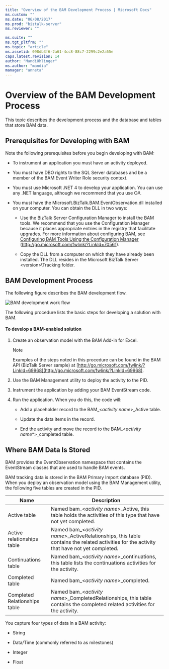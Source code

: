 ```yaml
---
title: "Overview of the BAM Development Process | Microsoft Docs"
ms.custom: ""
ms.date: "06/08/2017"
ms.prod: "biztalk-server"
ms.reviewer: ""

ms.suite: ""
ms.tgt_pltfrm: ""
ms.topic: "article"
ms.assetid: 098db3f6-2a61-4cc8-88c7-2299c2e2a55e
caps.latest.revision: 14
author: "MandiOhlinger"
ms.author: "mandia"
manager: "anneta"
---
```

# Overview of the BAM Development Process
This topic describes the development process and the database and tables that store BAM data.  
  
## Prerequisites for Developing with BAM  
 Note the following prerequisites before you begin developing with BAM:  
  
-   To instrument an application you must have an activity deployed.  
  
-   You must have DBO rights to the SQL Server databases and be a member of the BAM Event Writer Role security context.  
  
-   You must use Microsoft .NET 4 to develop your application. You can use any .NET language, although we recommend that you use C#.  
  
-   You must have the Microsoft.BizTalk.BAM.EventObservation.dll installed on your computer. You can obtain the DLL in two ways:  
  
    -   Use the BizTalk Server Configuration Manager to install the BAM tools. We recommend that you use the Configuration Manager because it places appropriate entries in the registry that facilitate upgrades. For more information about configuring BAM, see [Configuring BAM Tools Using the Configuration Manager](http://go.microsoft.com/fwlink/?LinkId=70561) (http://go.microsoft.com/fwlink/?LinkId=70561).  
  
    -   Copy the DLL from a computer on which they have already been installed. The DLL resides in the Microsoft BizTalk Server \<version\>\Tracking folder.  
  
## BAM Development Process  
 The following figure describes the BAM development flow.  
  
 ![BAM development work flow](../core/media/dwb-bamdevelopmentflowc.gif "dwb_bamdevelopmentflowc")  
  
 The following procedure lists the basic steps for developing a solution with BAM.  
  
#### To develop a BAM-enabled solution  
  
1.  Create an observation model with the BAM Add-in for Excel.  
  
    > [!NOTE]
    >  Examples of the steps noted in this procedure can be found in the BAM API (BizTalk Server sample) at [http://go.microsoft.com/fwlink/?LinkId=69968](http://go.microsoft.com/fwlink/?LinkId=69968).  
  
2.  Use the BAM Management utility to deploy the activity to the PID.  
  
3.  Instrument the application by adding your BAM EventStream code.  
  
4.  Run the application. When you do this, the code will:  
  
    -   Add a placeholder record to the BAM_\<*activity name*\>_Active table.  
  
    -   Update the data items in the record.  
  
    -   End the activity and move the record to the BAM_\<*activity name**\>_completed table.  
  
## Where BAM Data Is Stored  
 BAM provides the EventObservation namespace that contains the EventStream classes that are used to handle BAM events.  
  
 BAM tracking data is stored in the BAM Primary Import database (PID). When you deploy an observation model using the BAM Management utility, the following five tables are created in the PID.  
  
|Name|Description|  
|----------|-----------------|  
|Active table|Named bam_\<*activity name*\>_Active, this table holds the activities of this type that have not yet completed.|  
|Active relationships table|Named bam_\<*activity name*\>_ActiveRelationships, this table contains the related activities for the activity that have not yet completed.|  
|Continuations table|Named bam_\<*activity name*\>_continuations, this table lists the continuations activities for the activity.|  
|Completed table|Named bam_\<*activity name*\>_completed.|  
|Completed Relationships table|Named bam_\<*activity name*\>_CompletedRelationships, this table contains the completed related activities for the activity.|  
  
 You capture four types of data in a BAM activity:  
  
-   String  
  
-   Data/Time (commonly referred to as milestones)  
  
-   Integer  
  
-   Float